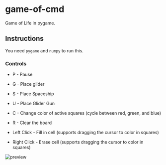 # game-of-cmd
Game of Life in pygame.

## Instructions

You need `pygame` and `numpy` to run this.

### Controls

- P - Pause
- G - Place glider
- S - Place Spaceship
- U - Place Glider Gun
- C - Change color of active squares (cycle between red, green, and blue)
- R - Clear the board

- Left Click - Fill in cell (supports dragging the cursor to color in squares)
- Right Click - Erase cell (supports dragging the cursor to color in squares)

 ![preview](https://github.com/H4CKY54CK/game-of-life/blob/master/preview.png)
